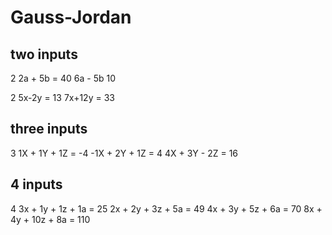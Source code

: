 # Gauss-Jordan

## two inputs

2
2a + 5b = 40
6a - 5b  10


2
5x-2y = 13
7x+12y = 33

## three inputs
3
1X + 1Y + 1Z = -4 
-1X + 2Y + 1Z = 4
4X + 3Y - 2Z = 16

## 4 inputs

4
3x + 1y + 1z + 1a = 25
2x + 2y + 3z + 5a = 49
4x + 3y + 5z + 6a = 70
8x + 4y + 10z + 8a = 110
